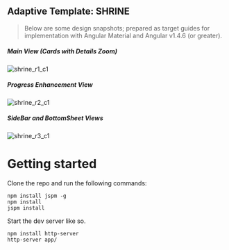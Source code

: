 ## Adaptive Template: SHRINE

> Below are some design snapshots; prepared as target guides for implementation with Angular Material and Angular v1.4.6 (or greater).


##### Main View (Cards with Details Zoom)

![shrine_r1_c1](https://cloud.githubusercontent.com/assets/2279571/13825331/408437da-eb6f-11e5-880f-7b08f1111abd.png)

##### Progress Enhancement View

![shrine_r2_c1](https://cloud.githubusercontent.com/assets/2279571/13825334/4090f2d6-eb6f-11e5-81f9-aca7f1f9d7e4.png)

##### SideBar and BottomSheet Views

![shrine_r3_c1](https://cloud.githubusercontent.com/assets/2279571/13825395/9b7d42d0-eb6f-11e5-81cd-dcb4f0a550a8.png)

# Getting started

Clone the repo and run the following commands:

```
npm install jspm -g
npm install
jspm install
```

Start the dev server like so.

```
npm install http-server
http-server app/
```
